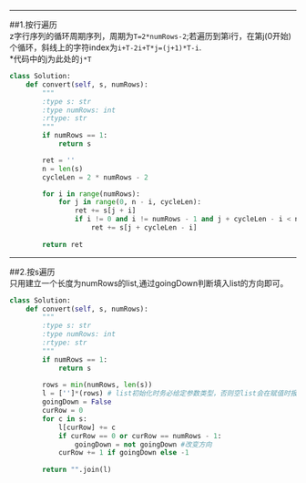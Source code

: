 -----------------------------------------------------
##1.按行遍历    
z字行序列的循环周期序列，周期为```T=2*numRows-2```;若遍历到第i行，在第j(0开始)个循环，斜线上的字符index为```i+T-2i+T*j=(j+1)*T-i```.  
*代码中的j为此处的```j*T```
```py
class Solution:
    def convert(self, s, numRows):
        """
        :type s: str
        :type numRows: int
        :rtype: str
        """
        if numRows == 1:
            return s

        ret = ''
        n = len(s)
        cycleLen = 2 * numRows - 2

        for i in range(numRows):
            for j in range(0, n - i, cycleLen):
                ret += s[j + i]
                if i != 0 and i != numRows - 1 and j + cycleLen - i < n: #第一行和最后一行无斜线字符
                    ret += s[j + cycleLen - i]
            
        return ret
```

-----------------------------------------------------
##2.按s遍历    
只用建立一个长度为numRows的list,通过goingDown判断填入list的方向即可。  
```py
class Solution:
    def convert(self, s, numRows):
        """
        :type s: str
        :type numRows: int
        :rtype: str
        """
        if numRows == 1:
            return s
        
        rows = min(numRows, len(s))
        l = ['']*(rows) # list初始化时务必给定参数类型，否则空list会在赋值时报错
        goingDown = False
        curRow = 0
        for c in s:
            l[curRow] += c
            if curRow == 0 or curRow == numRows - 1:
                goingDown = not goingDown #改变方向
            curRow += 1 if goingDown else -1
            
        return "".join(l)
```
